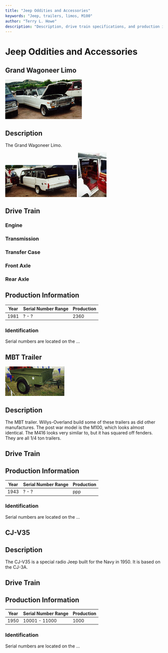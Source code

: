 ```yaml
---
title: "Jeep Oddities and Accessories"
keywords: "Jeep, trailers, limos, M100"
author: "Terry L. Howe"
description: "Description, drive train specifications, and production information for assorted Jeep oddities and trailers"
---
```

# Jeep Oddities and Accessories

## Grand Wagoneer Limo

[![Grand Wagoneer Limo Front View](/img/sjlimo_.jpg)](/img/sjlimo.jpg) 

## Description

The Grand Wagoneer Limo.

[![Grand Wagoneer Limo Back View](/img/sjlimob_.jpg)](/img/sjlimob.jpg) [![Grand Wagoneer Limo Interior](/img/sjlimoi_.jpg)](/img/sjlimoi.jpg) 

## Drive Train

### Engine

### Transmission

### Transfer Case

### Front Axle

### Rear Axle

## Production Information

| Year | Serial Number Range | Production |
|------|---------------------|------------|
| 1981 | ? - ?               | 2360       |

### Identification

Serial numbers are located on the ...

## MBT Trailer

[![MBT 1/4 ton trailer](/img/mbt_.jpg)](/img/mbt.jpg) 

## Description

The MBT trailer. Willys-Overland build some of these trailers as did other manufactures. The post war model is the M100, which looks almost identical. The M416 looks very similar to, but it has squared off fenders. They are all 1/4 ton trailers.

## Drive Train

## Production Information

| Year | Serial Number Range | Production |
|------|---------------------|------------|
| 1943 | ? - ?               | ppp        |

### Identification

Serial numbers are located on the ...

## CJ-V35

## Description

The CJ-V35 is a special radio Jeep built for the Navy in 1950. It is based on the CJ-3A. 

## Drive Train

## Production Information

| Year | Serial Number Range | Production |
|------|---------------------|------------|
| 1950 | 10001 - 11000       | 1000       |

### Identification

Serial numbers are located on the ...